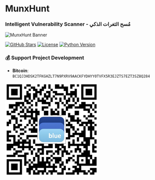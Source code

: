 # MunxHunt
### Intelligent Vulnerability Scanner - مُسح الثغرات الذكي 
<img src="screenshot.png" alt="MunxHunt Banner" width="600" />

[![GitHub Stars](https://img.shields.io/github/stars/munx64/MunxHunt?style=for-the-badge)](https://github.com/munx64/MunxHunt/stargazers)
[![License](https://img.shields.io/badge/License-MIT-%23red?style=for-the-badge)](LICENSE)
[![Python Version](https://img.shields.io/badge/Python-3.8%2B-%2300ff00?style=for-the-badge)](https://python.org)

### 💰 Support Project Development
- **Bitcoin**: `BC1QJ3HDSK2TFKGHZLT7N9PXRV9AACKFYDHYY0TVFX5R3EJZTS7EZT3SZ8Q284`
<img src="crypto_qr.png" alt="Crypto QR Codes" width="300" />

